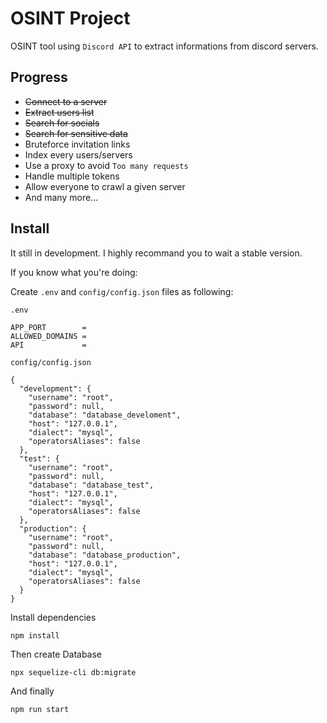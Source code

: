 # OSINT Project
OSINT tool using `Discord API` to extract informations from discord servers.
## Progress
+ ~~Connect to a server~~
+ ~~Extract users list~~
+ ~~Search for socials~~
+ ~~Search for sensitive data~~
+ Bruteforce invitation links
+ Index every users/servers
+ Use a proxy to avoid `Too many requests`
+ Handle multiple tokens
+ Allow everyone to crawl a given server
+ And many more...
## Install
It still in development. I highly recommand you to wait a stable version. 

If you know what you're doing:

Create ``.env`` and ``config/config.json`` files as following:

``.env``
```
APP_PORT        =
ALLOWED_DOMAINS =
API             =
```
``config/config.json``
```
{
  "development": {
    "username": "root",
    "password": null,
    "database": "database_develoment",
    "host": "127.0.0.1",
    "dialect": "mysql",
    "operatorsAliases": false
  },
  "test": {
    "username": "root",
    "password": null,
    "database": "database_test",
    "host": "127.0.0.1",
    "dialect": "mysql",
    "operatorsAliases": false
  },
  "production": {
    "username": "root",
    "password": null,
    "database": "database_production",
    "host": "127.0.0.1",
    "dialect": "mysql",
    "operatorsAliases": false
  }
}
```


Install dependencies 
```
npm install
```
Then create Database
```
npx sequelize-cli db:migrate
```
And finally
```
npm run start
```